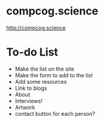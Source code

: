 # compcog.science
http://compcog.science


# To-do List
* Make the list on the site
* Make the form to add to the list
* Add some resources
* Link to blogs
* About
* Interviews!
* Artwork 
* contact button for each person? 
